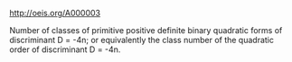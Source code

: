 http://oeis.org/A000003

Number of classes of primitive positive definite binary quadratic forms of discriminant D = -4n; or equivalently the class number of the quadratic order of discriminant D = -4n.
